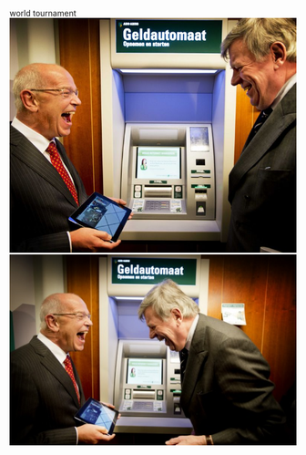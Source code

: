 world tournament
![](https://github.com/nondejus/financial-focus/blob/main/abn%20amro/763%20(2).jpeg)
![](https://github.com/nondejus/financial-focus/blob/main/abn%20amro/gerrit-zalm.jpg)

